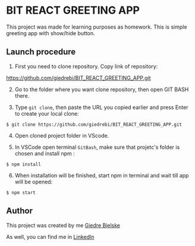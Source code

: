 # BIT REACT GREETING APP

This project was made for learning purposes as homework. This is simple greeting app with show/hide button.

## Launch procedure

1. First you need to clone repository. Copy link of repository:

https://github.com/giedrebi/BIT_REACT_GREETING_APP.git

2. Go to the folder where you want clone repository, then open GIT BASH there. 

3. Type `git clone`, then paste the URL you copied earlier and press Enter to create your local clone:

`$ git clone https://github.com/giedrebi/BIT_REACT_GREETING_APP.git` 

4. Open cloned project folder in VScode. 

5. In VSCode open terminal `GitBash`, make sure that projetc's folder is chosen and install npm :

`$ npm install`

6. When installation will be finished, start npm in terminal and wait till app will be opened:

`$ npm start`

## Author

This project was created by me [Giedre Bielske](https://giedrebi.github.io/)

As well, you can find me in [LinkedIn](https://www.linkedin.com/in/giedr%C4%97-bielsk%C4%97-1a8996107/)
